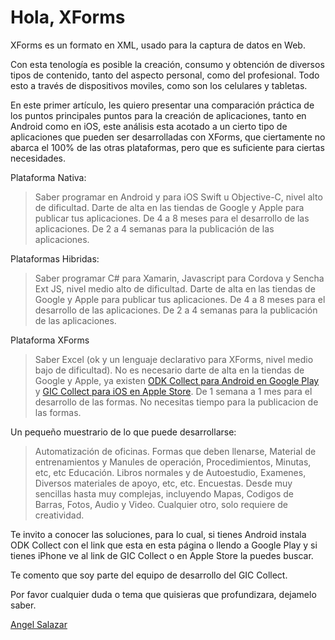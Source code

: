 # Hola, XForms

XForms es un formato en XML, usado para la captura de datos en Web.

Con esta tenología es posible la creación, consumo y obtención de diversos tipos de contenido, tanto del aspecto personal, como del profesional. Todo esto a través de dispositivos moviles, como son los celulares y tabletas.

En este primer artículo, les quiero presentar una comparación práctica de los puntos principales puntos para la creación de aplicaciones, tanto en Android como en iOS, este análisis esta acotado a un cierto tipo de aplicaciones que pueden ser desarrolladas con XForms, que ciertamente no abarca el 100% de las otras plataformas, pero que es suficiente para ciertas necesidades.

Plataforma Nativa:
> Saber programar en Android y para iOS Swift u Objective-C, nivel alto de dificultad.
> Darte de alta en las tiendas de Google y Apple para publicar tus aplicaciones.
> De 4 a 8 meses para el desarrollo de las aplicaciones.
> De 2 a 4 semanas para la publicación de las aplicaciones.

Plataformas Hibridas:
> Saber programar C# para Xamarin, Javascript para Cordova y Sencha Ext JS, nivel medio alto de dificultad.
> Darte de alta en las tiendas de Google y Apple para publicar tus aplicaciones.
> De 4 a 8 meses para el desarrollo de las aplicaciones.
> De 2 a 4 semanas para la publicación de las aplicaciones.

Plataforma XForms
> Saber Excel (ok y un lenguaje declarativo para XForms, nivel medio bajo de dificultad).
> No es necesario darte de alta en la tiendas de Google y Apple, ya existen [ODK Collect para Android en Google Play](https://play.google.com/store/apps/details?id=org.odk.collect.android&hl=en) y [GIC Collect para iOS en Apple Store](https://apps.apple.com/mx/app/gic-collect/id1485932698).
> De 1 semana a 1 mes para el desarrollo de las formas.
> No necesitas tiempo para la publicacion de las formas.

Un pequeño muestrario de lo que puede desarrollarse:
> Automatización de oficinas. Formas que deben llenarse, Material de entrenamientos y Manules de operación, Procedimientos, Minutas, etc, etc
> Educación. Libros normales y de Autoestudio, Examenes, Diversos materiales de apoyo, etc, etc.
> Encuestas. Desde muy sencillas hasta muy complejas, incluyendo Mapas, Codigos de Barras, Fotos, Audio y Video.
> Cualquier otro, solo requiere de creatividad.

Te invito a conocer las soluciones, para lo cual, si tienes Android instala ODK Collect con el link que esta en esta página o llendo a Google Play y si tienes iPhone ve al link de GIC Collect o en Apple Store la puedes buscar.

Te comento que soy parte del equipo de desarrollo del GIC Collect.

Por favor cualquier duda o tema que quisieras que profundizara, dejamelo saber.

[Angel Salazar](www.linkedin.com/in/angel-salazar-24b90b5)